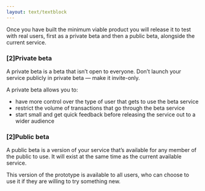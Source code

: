 ```yaml
---
layout: text/textblock
---
```


Once you have built the minimum viable product you will release it to test with real users, first as a private beta and then a public beta, alongside the current service.

### [2]Private beta

A private beta is a beta that isn’t open to everyone. Don’t launch your service publicly in private beta — make it invite-only.

A private beta allows you to:
- have more control over the type of user that gets to use the beta service
- restrict the volume of transactions that go through the beta service
- start small and get quick feedback before releasing the service out to a wider audience

### [2]Public beta

A public beta is a version of your service that’s available for any member of the public to use. It will exist at the same time as the current available service.

This version of the prototype is available to all users, who can choose to use it if they are willing to try something new.
